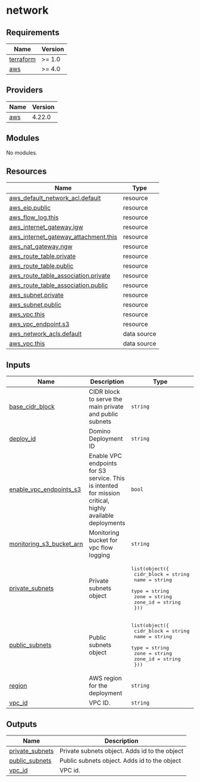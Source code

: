 # network

<!-- BEGINNING OF PRE-COMMIT-TERRAFORM DOCS HOOK -->
## Requirements

| Name | Version |
|------|---------|
| <a name="requirement_terraform"></a> [terraform](#requirement\_terraform) | >= 1.0 |
| <a name="requirement_aws"></a> [aws](#requirement\_aws) | >= 4.0 |

## Providers

| Name | Version |
|------|---------|
| <a name="provider_aws"></a> [aws](#provider\_aws) | 4.22.0 |

## Modules

No modules.

## Resources

| Name | Type |
|------|------|
| [aws_default_network_acl.default](https://registry.terraform.io/providers/hashicorp/aws/latest/docs/resources/default_network_acl) | resource |
| [aws_eip.public](https://registry.terraform.io/providers/hashicorp/aws/latest/docs/resources/eip) | resource |
| [aws_flow_log.this](https://registry.terraform.io/providers/hashicorp/aws/latest/docs/resources/flow_log) | resource |
| [aws_internet_gateway.igw](https://registry.terraform.io/providers/hashicorp/aws/latest/docs/resources/internet_gateway) | resource |
| [aws_internet_gateway_attachment.this](https://registry.terraform.io/providers/hashicorp/aws/latest/docs/resources/internet_gateway_attachment) | resource |
| [aws_nat_gateway.ngw](https://registry.terraform.io/providers/hashicorp/aws/latest/docs/resources/nat_gateway) | resource |
| [aws_route_table.private](https://registry.terraform.io/providers/hashicorp/aws/latest/docs/resources/route_table) | resource |
| [aws_route_table.public](https://registry.terraform.io/providers/hashicorp/aws/latest/docs/resources/route_table) | resource |
| [aws_route_table_association.private](https://registry.terraform.io/providers/hashicorp/aws/latest/docs/resources/route_table_association) | resource |
| [aws_route_table_association.public](https://registry.terraform.io/providers/hashicorp/aws/latest/docs/resources/route_table_association) | resource |
| [aws_subnet.private](https://registry.terraform.io/providers/hashicorp/aws/latest/docs/resources/subnet) | resource |
| [aws_subnet.public](https://registry.terraform.io/providers/hashicorp/aws/latest/docs/resources/subnet) | resource |
| [aws_vpc.this](https://registry.terraform.io/providers/hashicorp/aws/latest/docs/resources/vpc) | resource |
| [aws_vpc_endpoint.s3](https://registry.terraform.io/providers/hashicorp/aws/latest/docs/resources/vpc_endpoint) | resource |
| [aws_network_acls.default](https://registry.terraform.io/providers/hashicorp/aws/latest/docs/data-sources/network_acls) | data source |
| [aws_vpc.this](https://registry.terraform.io/providers/hashicorp/aws/latest/docs/data-sources/vpc) | data source |

## Inputs

| Name | Description | Type | Default | Required |
|------|-------------|------|---------|:--------:|
| <a name="input_base_cidr_block"></a> [base\_cidr\_block](#input\_base\_cidr\_block) | CIDR block to serve the main private and public subnets | `string` | n/a | yes |
| <a name="input_deploy_id"></a> [deploy\_id](#input\_deploy\_id) | Domino Deployment ID | `string` | `""` | no |
| <a name="input_enable_vpc_endpoints_s3"></a> [enable\_vpc\_endpoints\_s3](#input\_enable\_vpc\_endpoints\_s3) | Enable VPC endpoints for S3 service. This is intented for mission critical, highly available deployments | `bool` | `false` | no |
| <a name="input_monitoring_s3_bucket_arn"></a> [monitoring\_s3\_bucket\_arn](#input\_monitoring\_s3\_bucket\_arn) | Monitoring bucket for vpc flow logging | `string` | n/a | yes |
| <a name="input_private_subnets"></a> [private\_subnets](#input\_private\_subnets) | Private subnets object | <pre>list(object({<br>    cidr_block = string<br>    name       = string<br>    type       = string<br>    zone       = string<br>    zone_id    = string<br>  }))</pre> | n/a | yes |
| <a name="input_public_subnets"></a> [public\_subnets](#input\_public\_subnets) | Public subnets object | <pre>list(object({<br>    cidr_block = string<br>    name       = string<br>    type       = string<br>    zone       = string<br>    zone_id    = string<br>  }))</pre> | n/a | yes |
| <a name="input_region"></a> [region](#input\_region) | AWS region for the deployment | `string` | n/a | yes |
| <a name="input_vpc_id"></a> [vpc\_id](#input\_vpc\_id) | VPC ID. | `string` | `""` | no |

## Outputs

| Name | Description |
|------|-------------|
| <a name="output_private_subnets"></a> [private\_subnets](#output\_private\_subnets) | Private subnets object. Adds id to the object |
| <a name="output_public_subnets"></a> [public\_subnets](#output\_public\_subnets) | Public subnets object. Adds id to the object |
| <a name="output_vpc_id"></a> [vpc\_id](#output\_vpc\_id) | VPC id. |
<!-- END OF PRE-COMMIT-TERRAFORM DOCS HOOK -->

